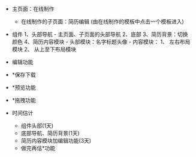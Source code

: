 - 主页面：在线制作
	- 在线制作的子页面：简历编辑 (由在线制作的模板中点击一个模板进入)

- 组件
	1、头部导航
		- 主页面、子页面的头部导航
	2、底部
	3、简历背景：切换颜色
	4、简历内容模块
		- 头部模块：名字标题头像
		- 内容模块：
			1、 左右布局模块
			2、 从上至下布局模块

- 编辑功能
- *保存下载
- *预览功能
- *拖拽功能

- 时间估计
	- 组件头部(1天)
	- 底部导航、简历背景(1天)
	- 简历内容模块加编辑功能(3天)
	- 做完再估*功能